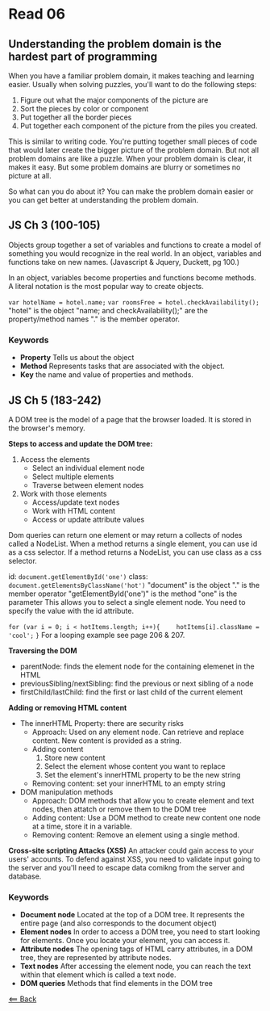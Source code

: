 # Read 06

## Understanding the problem domain is the hardest part of programming
When you have a familiar problem domain, it makes teaching and learning easier. Usually when solving puzzles, you'll want to do the following steps:
1. Figure out what the major components of the picture are
1. Sort the pieces by color or component
1. Put together all the border pieces
1. Put together each component of the picture from the piles you created.

This is similar to writing code. You're putting together small pieces of code that would later create the bigger picture of the problem domain. But not all problem domains are like a puzzle. When your problem domain is clear, it makes it easy. But some problem domains are blurry or sometimes no picture at all.

So what can you do about it? You can make the problem domain easier or you can get better at understanding the problem domain.

## JS Ch 3 (100-105)
Objects group together a set of variables and functions to create a model of something you would recognize in the real world. In an object, variables and functions take on new names. (Javascript & Jquery, Duckett, pg 100.)

In an object, variables become properties and functions become methods. A literal notation is the most popular way to create objects.

```var hotelName = hotel.name;```
```var roomsFree = hotel.checkAvailability();```
"hotel" is the object
"name; and checkAvailability();" are the property/method names
"." is the member operator.

### Keywords
- **Property** Tells us about the object
- **Method** Represents tasks that are associated with the object.
- **Key** the name and value of properties and methods.

## JS Ch 5 (183-242)
A DOM tree is the model of a page that the browser loaded. It is stored in the browser's memory.

**Steps to access and update the DOM tree:**
1. Access the elements
    - Select an individual element node
    - Select multiple elements
    - Traverse between element nodes
1. Work with those elements
    - Access/update text nodes
    - Work with HTML content
    - Access or update attribute values

Dom queries can return one element or may return a collects of nodes called a NodeList. When a method returns a single element, you can use id as a css selector. If a method returns a NodeList, you can use class as a css selector.

id: ```document.getElementById('one')```
class: ```document.getElementsByClassName('hot')```
"document" is the object
"." is the member operator
"getElementById('one')" is the method
"one" is the parameter
This allows you to select a single element node. You need to specify the value with the id attribute.

```for (var i = 0; i < hotItems.length; i++){```
```    hotItems[i].className = 'cool';```
```}```
For a looping example see page 206 & 207.

**Traversing the DOM**
- parentNode: finds the element node for the containing elemenet in the HTML
- previousSibling/nextSibling: find the previous or next sibling of a node
- firstChild/lastChild: find the first or last child of the current element

**Adding or removing HTML content**
- The innerHTML Property: there are security risks
    - Approach: Used on any element node. Can retrieve and replace content. New content is provided as a string.
    - Adding content
        1. Store new content
        1. Select the element whose content you want to replace
        1. Set the element's innerHTML property to be the new string
    - Removing content: set your innerHTML to an empty string
- DOM manipulation methods
    - Approach: DOM methods that allow you to create element and text nodes, then attatch or remove them to the DOM tree
    - Adding content: Use a DOM method to create new content one node at a time, store it in a variable.
    - Removing content: Remove an element using a single method.

**Cross-site scripting Attacks (XSS)**
An attacker could gain access to your users' accounts. To defend against XSS, you need to validate input going to the server and you'll need to escape data comikng from the server and database.

### Keywords
- **Document node** Located at the top of a DOM tree. It represents the entire page (and also corresponds to the document object)
- **Element nodes** In order to access a DOM tree, you need to start looking for elements. Once you locate your element, you can access it.
- **Attribute nodes**  The opening tags of HTML carry attributes, in a DOM tree, they are represented by attribute nodes.
- **Text nodes** After accessing the element node, you can reach the text within that element which is called a text node.
- **DOM queries** Methods that find elements in the DOM tree

[<== Back](https://simoneodegard.github.io/reading-notes/)